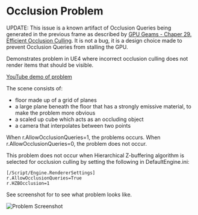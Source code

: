# Occlusion Problem

UPDATE: This issue is a known artifact of Occlusion Queries being generated in
the previous frame as described by [GPU Geams - Chaper 29.  Efficient Occlusion
Culling](https://developer.nvidia.com/gpugems/gpugems/part-v-performance-and-practicalities/chapter-29-efficient-occlusion-culling). It is not a bug, it is a design choice made to prevent Occlusion Queries from stalling the GPU.

Demonstrates problem in UE4 where incorrect occlusion culling does not render items that should be visible.

[YouTube demo of problem](https://www.youtube.com/watch?v=qCqvRDISoW8)

The scene consists of:
- floor made up of a grid of planes
- a large plane beneath the floor that has a strongly emissive material, to make the problem more obvious
- a scaled up cube which acts as an occluding object
- a camera that interpolates between two points

When r.AllowOcclusionQueries=1, the problems occurs. When r.AllowOcclusionQueries=0, the problem does not occur.

This problem does not occur when Hierarchical Z-buffering algorithm is selected for occlusion culling by setting the following in DefaultEngine.ini:

```
[/Script/Engine.RendererSettings]
r.AllowOcclusionQueries=True
r.HZBOcclusion=1
```


See screenshot for to see what problem looks like.

![Problem Screenshot](https://github.com/drichardson/ue4bugs/blob/master/OcclusionProblem/IncorrectCulling.png)
